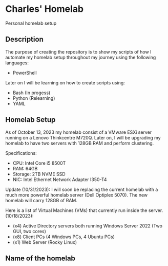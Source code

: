 # Charles' Homelab
Personal homelab setup

## Description
The purpose of creating the repository is to show my scripts of how I automate my homelab setup throughout my journey using the following languages:
- PowerShell

Later on I will be learning on how to create scripts using:
- Bash (In progess)
- Python (Relearning)
- YAML

## Homelab Setup
As of October 13, 2023 my homelab consist of a VMware ESXi server running on a Lenovo Thinkcentre M720Q. Later on, I will be upgrading my homelab to have two servers with 128GB RAM and perform clustering.

Specifications:
- CPU: Intel Core i5 8500T
- RAM: 64GB
- Storage: 2TB NVME SSD
- NIC: Intel Ethernet Network Adapter I350-T4

Update (10/31/2023):
I will soon be replacing the current homelab with a much more powerful homelab server (Dell Optiplex 5070). The new homelab will carry 128GB of RAM.

Here is a list of Virtual Machines (VMs) that currently run inside the server. (10/18/2023):
- (x4) Active Directory servers both running Windows Server 2022 (Two GUI, two cores)
- (x8) Client PCs (4 Windows PCs, 4 Ubuntu PCs)
- (x1) Web Server (Rocky Linux)

## Name of the homelab
